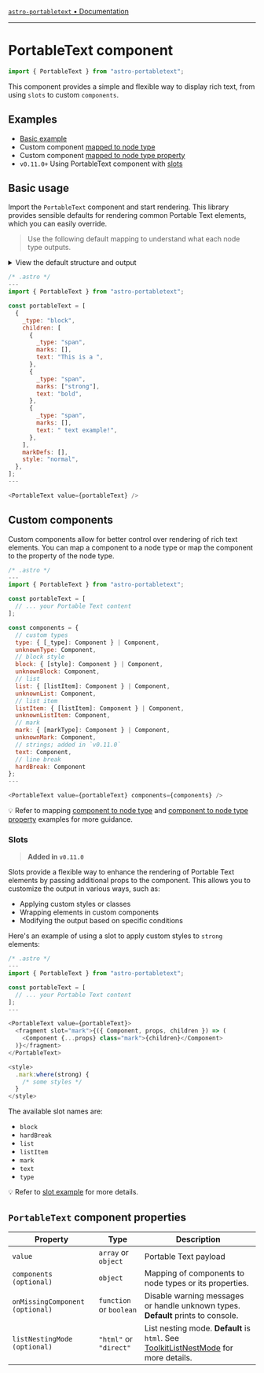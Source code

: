 [`astro-portabletext` • Documentation](README.md)

---

# PortableText component

```js
import { PortableText } from "astro-portabletext";
```

This component provides a simple and flexible way to display rich text, from
using `slots` to custom `components`.

## Examples

- [Basic example](../examples/portabletext-basic.astro)
- Custom component [mapped to node type](../examples/portabletext-mapped-type.astro)
- Custom component [mapped to node type property](../examples/portabletext-mapped-type-property.astro)
- `v0.11.0+` Using PortableText component with [slots](../examples/portabletext-slots.astro)

## Basic usage

Import the `PortableText` component and start rendering. This library provides sensible defaults for rendering common Portable Text elements, which you can easily override.

> Use the following default mapping to understand what each node type outputs.

<details>
  <summary>View the default structure and output</summary>

```js
{
  type: {
    /* Custom types go here */
  },
  block: {
    h1: /* <h1 {...attrs}><slot /></h1> */,
    h2: /* <h2 {...attrs}><slot /></h2> */,
    h3: /* <h3 {...attrs}><slot /></h3> */,
    h4: /* <h4 {...attrs}><slot /></h4> */,
    h5: /* <h5 {...attrs}><slot /></h5> */,
    h6: /* <h6 {...attrs}><slot /></h6> */,
    blockquote: /* <blockquote {...attrs}><slot /></blockquote> */,
    normal: /* <p {...attrs}><slot /></p> */
  },
  list: {
    bullet: /* <ul {...attrs}><slot /></ul> */,
    number: /* <ol {...attrs}><slot /></ol> */,
    menu: /* <menu {...attrs}><slot /></menu> */,
  },
  listItem: {
    bullet: /* <li {...attrs}><slot /></li> */,
    number: /* <li {...attrs}><slot /></li> */,
    menu: /* <li {...attrs}><slot /></li> */,
  },
  mark: {
    code: /* <code {...attrs}><slot /></code> */,
    em: /* <em {...attrs}><slot /></em> */,
    link: /* <a {...attrs} href="..."><slot /></a> */,
    'strike-through': /* <del {...attrs}><slot /></del> */,
    strong: /* <strong {...attrs}><slot /></strong> */,
    underline: /* <span {...attrs} style="text-decoration: underline;"><slot /></span> */
  },
  text: /* Renders plain text */
  hardBreak: /* <br /> */,
}
```

</details>

```js
/* .astro */
---
import { PortableText } from "astro-portabletext";

const portableText = [
  {
    _type: "block",
    children: [
      {
        _type: "span",
        marks: [],
        text: "This is a ",
      },
      {
        _type: "span",
        marks: ["strong"],
        text: "bold",
      },
      {
        _type: "span",
        marks: [],
        text: " text example!",
      },
    ],
    markDefs: [],
    style: "normal",
  },
];
---

<PortableText value={portableText} />
```

## Custom components

Custom components allow for better control over rendering of rich text elements. You can map a component to a node type or map the component to the property of the node type.

```js
/* .astro */
---
import { PortableText } from "astro-portabletext";

const portableText = [
  // ... your Portable Text content
];

const components = {
  // custom types
  type: { [_type]: Component } | Component,
  unknownType: Component,
  // block style
  block: { [style]: Component } | Component,
  unknownBlock: Component,
  // list
  list: { [listItem]: Component } | Component,
  unknownList: Component,
  // list item
  listItem: { [listItem]: Component } | Component,
  unknownListItem: Component,
  // mark
  mark: { [markType]: Component } | Component,
  unknownMark: Component,
  // strings; added in `v0.11.0`
  text: Component,
  // line break
  hardBreak: Component
};
---

<PortableText value={portableText} components={components} />
```

💡 Refer to mapping [component to node type](../examples/portabletext-mapped-type.astro) and [component to node type property](../examples/portabletext-mapped-type-property.astro) examples for more guidance.

### Slots

> **Added in `v0.11.0`**

Slots provide a flexible way to enhance the rendering of Portable Text elements by passing additional props to the component. This allows you to customize the output in various ways, such as:

- Applying custom styles or classes
- Wrapping elements in custom components
- Modifying the output based on specific conditions

Here's an example of using a slot to apply custom styles to `strong` elements:

```ts
/* .astro */
---
import { PortableText } from "astro-portabletext";

const portableText = [
  // ... your Portable Text content
];
---

<PortableText value={portableText}>
  <fragment slot="mark">{({ Component, props, children }) => (
    <Component {...props} class="mark">{children}</Component>
  )}</fragment>
</PortableText>

<style>
  .mark:where(strong) {
    /* some styles */
  }
</style>
```

The available slot names are:

- `block`
- `hardBreak`
- `list`
- `listItem`
- `mark`
- `text`
- `type`

💡 Refer to [slot example](../examples/portabletext-slots.astro) for more details.

## `PortableText` component properties

| Property                        | Type                    | Description                                                                                                                                                  |
| ------------------------------- | ----------------------- | ------------------------------------------------------------------------------------------------------------------------------------------------------------ |
| `value`                         | `array` or `object`     | Portable Text payload                                                                                                                                        |
| `components (optional)`         | `object`                | Mapping of components to node types or its properties.                                                                                                       |
| `onMissingComponent (optional)` | `function` or `boolean` | Disable warning messages or handle unknown types. **Default** prints to console.                                                                             |
| `listNestingMode (optional)`    | `"html"` or `"direct"`  | List nesting mode. **Default** is `html`. See [ToolkitListNestMode](https://portabletext.github.io/toolkit/types/ToolkitListNestMode.html) for more details. |
